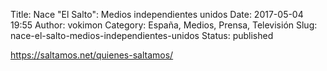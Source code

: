 Title: Nace "El Salto": Medios independientes unidos
Date: 2017-05-04 19:55
Author: vokimon
Category: España, Medios, Prensa, Televisión
Slug: nace-el-salto-medios-independientes-unidos
Status: published

https://saltamos.net/quienes-saltamos/
